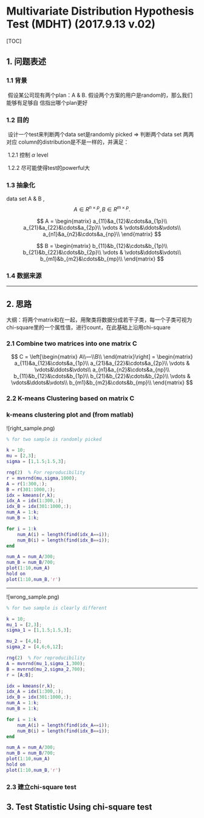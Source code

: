 # Multivariate Distribution Hypothesis Test (MDHT) (2017.9.13 v.02)

[TOC]

## 1. 问题表述

### 1.1 背景

​	假设某公司现有两个plan：A & B. 假设两个方案的用户是random的，那么我们能够有足够自								信指出哪个plan更好

### 1.2 目的

​	设计一个test来判断两个data set是randomly picked $\Rightarrow$ 判断两个data set 两两对应 column的distribution是不是一样的，并满足：

​	1.2.1 控制 $\alpha$ level

​	1.2.2 尽可能使得test的powerful大

### 1.3 抽象化

data set A & B ,
$$
A \in R^{n\times p}, B \in R^{m\times p}.
$$

$$
A = \begin{matrix} a_{11}&a_{12}&\cdots&a_{1p}\\ a_{21}&a_{22}&\cdots&a_{2p}\\ \vdots & \vdots&\ddots&\vdots\\      a_{n1}&a_{n2}&\cdots&a_{np}\\   \end{matrix}
$$

$$
B = \begin{matrix} b_{11}&b_{12}&\cdots&b_{1p}\\ b_{21}&b_{22}&\cdots&b_{2p}\\ \vdots & \vdots&\ddots&\vdots\\      b_{m1}&b_{m2}&\cdots&b_{mp}\\   \end{matrix}
$$

### 1.4 数据来源



***



## 2. 思路

大纲：将两个matrix和在一起，用聚类将数据分成若干子类，每一个子类可视为chi-square里的一个属性值，进行count，在此基础上沿用chi-square



### 2.1 Combine two matrices into one matrix C

$$
C = \left[\begin{matrix} A\\—\\B\\ \end{matrix}\right] =  \begin{matrix} a_{11}&a_{12}&\cdots&a_{1p}\\ a_{21}&a_{22}&\cdots&a_{2p}\\ \vdots & \vdots&\ddots&\vdots\\      a_{n1}&a_{n2}&\cdots&a_{np}\\  b_{11}&b_{12}&\cdots&b_{1p}\\ b_{21}&b_{22}&\cdots&b_{2p}\\ \vdots & \vdots&\ddots&\vdots\\      b_{m1}&b_{m2}&\cdots&b_{mp}\\  \end{matrix}
$$

### 2.2 K-means Clustering based on matrix C

### k-means clustering plot and (from matlab)

![right_sample.png)



```Matlab
% for two sample is randomly picked

k = 10;
mu = [2,3];
sigma = [1,1.5;1.5,3];

rng(2)  % For reproducibility
r = mvnrnd(mu,sigma,1000);
A = r(1:300,:);
B = r(301:1000,:);
idx = kmeans(r,k);
idx_A = idx(1:300,:);
idx_B = idx(301:1000,:);
num_A = 1:k;
num_B = 1:k;

for i = 1:k
    num_A(i) = length(find(idx_A==i));
    num_B(i) = length(find(idx_B==i));
end

num_A = num_A/300;
num_B = num_B/700;
plot(1:10,num_A)
hold on
plot(1:10,num_B,'r')

```

***

![wrong_sample.png)

```Matlab
% for two sample is clearly different

k = 10;
mu_1 = [2,3];
sigma_1 = [1,1.5;1.5,3];

mu_2 = [4,6];
sigma_2 = [4,6;6,12];

rng(2)  % For reproducibility
A = mvnrnd(mu_1,sigma_1,300);
B = mvnrnd(mu_2,sigma_2,700);
r = [A;B];

idx = kmeans(r,k);
idx_A = idx(1:300,:);
idx_B = idx(301:1000,:);
num_A = 1:k;
num_B = 1:k;

for i = 1:k
    num_A(i) = length(find(idx_A==i));
    num_B(i) = length(find(idx_B==i));
end

num_A = num_A/300;
num_B = num_B/700;
plot(1:10,num_A)
hold on
plot(1:10,num_B,'r')
```



### 2.3 建立chi-square test





## 3. Test Statistic Using chi-square test

